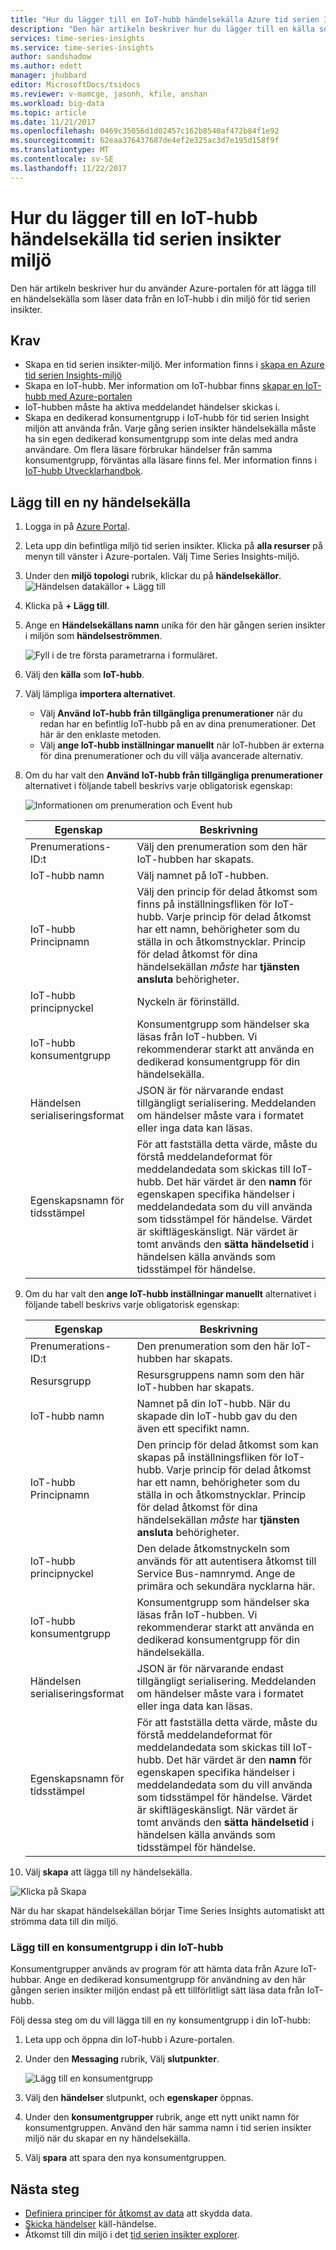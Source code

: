```yaml
---
title: "Hur du lägger till en IoT-hubb händelsekälla Azure tid serien Insights | Microsoft Docs"
description: "Den här artikeln beskriver hur du lägger till en källa som är ansluten till en IoT-hubb i miljön tid serien insikter"
services: time-series-insights
ms.service: time-series-insights
author: sandshadow
ms.author: edett
manager: jhubbard
editor: MicrosoftDocs/tsidocs
ms.reviewer: v-mamcge, jasonh, kfile, anshan
ms.workload: big-data
ms.topic: article
ms.date: 11/21/2017
ms.openlocfilehash: 0469c35056d1d02457c162b8540af472b84f1e92
ms.sourcegitcommit: 62eaa376437687de4ef2e325ac3d7e195d158f9f
ms.translationtype: MT
ms.contentlocale: sv-SE
ms.lasthandoff: 11/22/2017
---
```

# <a name="how-to-add-an-iot-hub-event-source-to-time-series-insights-environment"></a>Hur du lägger till en IoT-hubb händelsekälla tid serien insikter miljö
Den här artikeln beskriver hur du använder Azure-portalen för att lägga till en händelsekälla som läser data från en IoT-hubb i din miljö för tid serien insikter.

## <a name="prerequisites"></a>Krav
- Skapa en tid serien insikter-miljö. Mer information finns i [skapa en Azure tid serien Insights-miljö](time-series-insights-get-started.md) 
- Skapa en IoT-hubb. Mer information om IoT-hubbar finns [skapar en IoT-hubb med Azure-portalen](../iot-hub/iot-hub-create-through-portal.md)
- IoT-hubben måste ha aktiva meddelandet händelser skickas i.
- Skapa en dedikerad konsumentgrupp i IoT-hubb för tid serien Insight miljön att använda från. Varje gång serien insikter händelsekälla måste ha sin egen dedikerad konsumentgrupp som inte delas med andra användare. Om flera läsare förbrukar händelser från samma konsumentgrupp, förväntas alla läsare finns fel. Mer information finns i [IoT-hubb Utvecklarhandbok](../iot-hub/iot-hub-devguide.md).

## <a name="add-a-new-event-source"></a>Lägg till en ny händelsekälla
1. Logga in på [Azure Portal](https://portal.azure.com).

2. Leta upp din befintliga miljö tid serien insikter. Klicka på **alla resurser** på menyn till vänster i Azure-portalen. Välj Time Series Insights-miljö.

3. Under den **miljö topologi** rubrik, klickar du på **händelsekällor**.
   ![Händelsen datakällor + Lägg till](media/time-series-insights-how-to-add-an-event-source-iothub/1-event-sources.png)

4. Klicka på **+ Lägg till**.

5. Ange en **Händelsekällans namn** unika för den här gången serien insikter i miljön som **händelseströmmen**.

   ![Fyll i de tre första parametrarna i formuläret.](media/time-series-insights-how-to-add-an-event-source-iothub/2-import-option.png)

6. Välj den **källa** som **IoT-hubb**.

7. Välj lämpliga **importera alternativet**. 
   - Välj **Använd IoT-hubb från tillgängliga prenumerationer** när du redan har en befintlig IoT-hubb på en av dina prenumerationer. Det här är den enklaste metoden.
   - Välj **ange IoT-hubb inställningar manuellt** när IoT-hubben är externa för dina prenumerationer och du vill välja avancerade alternativ. 

8. Om du har valt den **Använd IoT-hubb från tillgängliga prenumerationer** alternativet i följande tabell beskrivs varje obligatorisk egenskap:

   ![Informationen om prenumeration och Event hub](media/time-series-insights-how-to-add-an-event-source-iothub/3-new-event-source.png)

   | Egenskap | Beskrivning |
   | --- | --- |
   | Prenumerations-ID:t | Välj den prenumeration som den här IoT-hubben har skapats.
   | IoT-hubb namn | Välj namnet på IoT-hubben.
   | IoT-hubb Principnamn | Välj den princip för delad åtkomst som finns på inställningsfliken för IoT-hubb. Varje princip för delad åtkomst har ett namn, behörigheter som du ställa in och åtkomstnycklar. Princip för delad åtkomst för dina händelsekällan *måste* har **tjänsten ansluta** behörigheter.
   | IoT-hubb principnyckel | Nyckeln är förinställd.
   | IoT-hubb konsumentgrupp | Konsumentgrupp som händelser ska läsas från IoT-hubben. Vi rekommenderar starkt att använda en dedikerad konsumentgrupp för din händelsekälla.
   | Händelsen serialiseringsformat | JSON är för närvarande endast tillgängligt serialisering. Meddelanden om händelser måste vara i formatet eller inga data kan läsas. |
   | Egenskapsnamn för tidsstämpel | För att fastställa detta värde, måste du förstå meddelandeformat för meddelandedata som skickas till IoT-hubb. Det här värdet är den **namn** för egenskapen specifika händelser i meddelandedata som du vill använda som tidsstämpel för händelse. Värdet är skiftlägeskänsligt. När värdet är tomt används den **sätta händelsetid** i händelsen källa används som tidsstämpel för händelse. |

9. Om du har valt den **ange IoT-hubb inställningar manuellt** alternativet i följande tabell beskrivs varje obligatorisk egenskap:

   | Egenskap | Beskrivning |
   | --- | --- |
   | Prenumerations-ID:t | Den prenumeration som den här IoT-hubben har skapats.
   | Resursgrupp | Resursgruppens namn som den här IoT-hubben har skapats.
   | IoT-hubb namn | Namnet på din IoT-hubb. När du skapade din IoT-hubb gav du den även ett specifikt namn.
   | IoT-hubb Principnamn | Den princip för delad åtkomst som kan skapas på inställningsfliken för IoT-hubb. Varje princip för delad åtkomst har ett namn, behörigheter som du ställa in och åtkomstnycklar. Princip för delad åtkomst för dina händelsekällan *måste* har **tjänsten ansluta** behörigheter.
   | IoT-hubb principnyckel | Den delade åtkomstnyckeln som används för att autentisera åtkomst till Service Bus-namnrymd. Ange de primära och sekundära nycklarna här.
   | IoT-hubb konsumentgrupp | Konsumentgrupp som händelser ska läsas från IoT-hubben. Vi rekommenderar starkt att använda en dedikerad konsumentgrupp för din händelsekälla.
   | Händelsen serialiseringsformat | JSON är för närvarande endast tillgängligt serialisering. Meddelanden om händelser måste vara i formatet eller inga data kan läsas. |
   | Egenskapsnamn för tidsstämpel | För att fastställa detta värde, måste du förstå meddelandeformat för meddelandedata som skickas till IoT-hubb. Det här värdet är den **namn** för egenskapen specifika händelser i meddelandedata som du vill använda som tidsstämpel för händelse. Värdet är skiftlägeskänsligt. När värdet är tomt används den **sätta händelsetid** i händelsen källa används som tidsstämpel för händelse. |

10. Välj **skapa** att lägga till ny händelsekälla.

   ![Klicka på Skapa](media/time-series-insights-how-to-add-an-event-source-iothub/4-create-button.png)

   När du har skapat händelsekällan börjar Time Series Insights automatiskt att strömma data till din miljö.

### <a name="add-a-consumer-group-to-your-iot-hub"></a>Lägg till en konsumentgrupp i din IoT-hubb
Konsumentgrupper används av program för att hämta data från Azure IoT-hubbar. Ange en dedikerad konsumentgrupp för användning av den här gången serien insikter miljön endast på ett tillförlitligt sätt läsa data från IoT-hubb.

Följ dessa steg om du vill lägga till en ny konsumentgrupp i din IoT-hubb:
1. Leta upp och öppna din IoT-hubb i Azure-portalen.

2. Under den **Messaging** rubrik, Välj **slutpunkter**. 

   ![Lägg till en konsumentgrupp](media/time-series-insights-how-to-add-an-event-source-iothub/5-add-consumer-group.png)

3. Välj den **händelser** slutpunkt, och **egenskaper** öppnas.

4. Under den **konsumentgrupper** rubrik, ange ett nytt unikt namn för konsumentgruppen. Använd den här samma namn i tid serien insikter miljö när du skapar en ny händelsekälla.

5. Välj **spara** att spara den nya konsumentgruppen.

## <a name="next-steps"></a>Nästa steg
- [Definiera principer för åtkomst av data](time-series-insights-data-access.md) att skydda data.
- [Skicka händelser](time-series-insights-send-events.md) käll-händelse.
- Åtkomst till din miljö i det [tid serien insikter explorer](https://insights.timeseries.azure.com).
